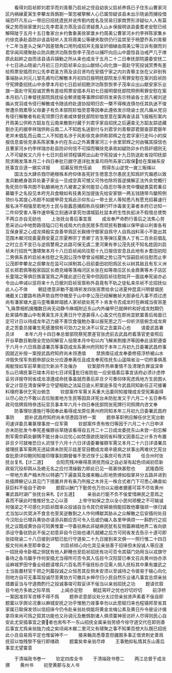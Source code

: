 <!-- { "loadSidebar": true } -->
　　看得刘启祯即刘君孚而刘青藜乃启祯之侄自幼丧父启祯养爲已子住东山曹家河区内祸縁夏寅生李攀龙爲僞劄一案忽被拏解人心已属惊疑该县未出示晓谕而捕役借端恐吓凡东山一带旧日招抚遗民并讹传劄内姓名及贸易归家商贾形涉疑似人人有莫保之势而徐家堡刘公先李君圣方燕及谈召贤疑畏入山乡保报明该县委耆老安慰已经解释陡于五月十五日鲁家台乡约鲁象美徐家堡乡约周美公曹家河乡约李祥陈家集乡约徐克承赴县防卯该县轻听人言将周美公等硬夹取供仍行监禁至于杨楚乔系刘青藜十二年当差头之保户因差银角口用刑成招并无报呈奸细縁由周美公等泣诉有据而刘君孚闻风啸聚胁众防兵鲍洪功陈恢恢李子茂亦以捕吓向应山中震惊县治戒严几于燎原此起衅之由而该县请兵镇勦之所从来也成龙于五月二十二日奉抚部院遴委安抚二十七日进山晓谕六月初三日刘启祯率众出山献倾心向化旗一面赴守宪投诚赏赉有差给照票安插而刘公先李君圣方燕及谈召贤均在安插宁家之内刘青藜主张在父非别有事端胁从刘元儿邹先甫均已解散本月初四日报明抚部院发示宥罪安慰在案刘启祯防守宪牌委招抚山中余孽本月初七日启祯招鲍洪功陈恢恢李子茂率众出山献安家乐业旗一面赴守宪投诚赏赉有差给照票安插本月初七日报明督抚部院照例宥罪安慰在案本月初八日奉督抚部院爲抚绥全赖贤能等事牌仰即将发来告示特谕各士民凡被刘逆煽从党羽或令径行解散或令随该府赴道协投明归农一槩不得株连慎勿任其执迷不悛惨遭杀戮累辱父母妻子有负本部院轸恤至意等因奉此遵依发示晓谕士民凡煽从党羽有径行解散者有赴宪领票归农者咸体督抚部院轸恤至意在案再查该县飞报叛形案内开周美公供称方韶友在云南来散劄付藏于刘君孚家自招抚之后遍查无方韶友踪迹藏劄亦无的据李祥瑞供称云南二人不知姓名送劄付与刘君孚刘青藜邵君弼查邵君弼年老并未倡乱而云南二人不知姓名渉于风影徐克承供称郭辉之在君孚家行走呌小的探报信息查徐克承系陈家集乡约在东山之外离曹家河三十余里郭辉之何由嘱其探信也且曹家河乡约李祥瑞亦赴县防卯何信不可探而嘱徐克承焉如疑防卯乡约爲奸细则无人不可疑矣又六月十七日刘启祯领程镇邦出山赴守宪投诚十九日防送赴省投叩抚部院求赐发落本月二十四日奉批已据守道详批发臬司将所系家口取保给在案縁系安抚事宜合逐一据实详报
　　招募反侧充伍谕
　　照得东山逆党一嵗三叛绳以
　　国法当大肆杀戮尽絶根株本府仰体各宪好生徳意念尔愚民无知爲奸宄煽惑以致发兵勦絶身首异处妻子家业一旦成空真可憾又可怜也除将首逆擒解正法外余党概行免死但尔等共图不轨酿祸地方凡被害之家何能甘心隐忍尔等余党中懐疑畏莫若乗召募鎗手之名投见本府充兵食粮如有技勇另加提抜先给安家银一两五钱随带鸟鎗照例领价与其提心吊胆不如披甲荷戈爲此示仰东山一带士民人等知悉凡有愿充招募速行报名决不相强至若地方士民与衙蠧恶捕假称兵役肆行吓诈毒害无辜者本府已访知一二件仰受害人等作速申寃立刻通详拿究勿谓城狐社鼠本府生性执抝决不假借总使势不两立亦自无妨也
　　上张抚台善后事宜禀
　　成龙奉严命酌行善后之法焦心劳思采访山中地势路径隘口已有成局大约良民居多而顽民有数编以保甲谕以利害各有互保身家之心成龙择殷实良善举爲区长聫络守御家自爲守人自爲战料宵小不能出其范围木樨河现委夏鼎安夏正宗夏栁宗丁贵卿丁吉生等弹压夏族人丁有二百余前倡乱之时立志不变已与逆爲讐用之此路可保无虞二里河果有李公茂先抚不知名姓因刘启祯未行招抚气激啸聚本月十八日启祯闻风往慰十九日报信安息且此地有乡耆田初阳二男俱系青衿启祯未徃慰之先因公茂作孽曾设相鬭之势公茂气馁嗣启祯往慰而止李公茂即李攀龙之叔攀龙在监可以挟制其心目前委田初阳爲区长以树其敌且有东义洲区长郑君佩等殷家园区长商克绳等落梅河区长张在如等南庄区长金鼎黄等木子店区长童瑞之等俱巨族富室爲之声援此逆已在笼中但因启祯往慰姑开一面兹奉宪谕亦必令出山申诫以惩将来十九日据刘启祯宻禀称外县竟有不轨之徒私来杀祯不忿招抚似此人心不体
　　朝廷徳意非勦不能靖祈发四张宻票给余公进夏仲昆袁兴明督烟民堵截关口要路布扬声势自然夺魄至于山中李公茂已经解散祯大胆承任凡事不烦过虑尚有潘家塘大盗马歪嘴乗衅刼掳人家祯欲处死不卜肯发令否成龙时在麻城当夜宻差飞硃票相机擒殱数日尚无动静今麻城附近东山内外编甲巳就绅衿和好成龙尅期仍赴杲镇布置山中有黄寅生并无黄日升守道甚得人心虽交代在即尚宜欵畱善后局面已定可计日以待成龙年迈力疲不善饮食强勉办事以报宪恩之万一仰祈洪慈俯念成龙奔走之苦委员接署生死感激倘有可効力之处决不以官之去畱异心也
　　请委武昌署员详
　　本年六月十四日奉总督部院蔡宪票差官张虎前去武昌府着落官吏查照后开谷草数目勒限全完协同解官人役限本月中旬以内飞解来荆接济等因奉此该职遵查于六月十六日爲亟请署员等事窃成龙系黄州府同知于本年三月初九日委署武昌府事因就近补授一案授武昌府知府尚未领慿值
　　禁旅南征成龙奉委修搭浮桥被山水冲毁失悮军务题叅部议处分应遵奉离任且成龙奉宪徃抚东山遥隔省治一切府事俱髙阁躭悮如军前草束旧欠新派不及催办
　　钦案部件热审重情不及清理负罪滋深幸东山已靖抚事已竣本月初七日详宪批归省防批一应安插善后事宜该府必须计虑停妥另详报夺囘省成龙凛遵成命抚事虽就而善后非旦夕可奏仰体宪虑爲地方生民图乆安之计现在清查保甲立守望相助之法延日逾乆积案逾多现今武昌同知新任正可接署料理府事伏乞宪台俯念
　　钦部案件军需关系重大迅委同知接理成龙受宪筹画得以尽心効力不敢以去位贻害地方生民等因具详宪台未防批发又于六月二十五日奉布政司信牌爲特叅违玩官员事本年六月十四日奉抚部院张宪牌行司照牌内咨文奉
　　防事理钦遵施行等因奉此看得成龙原任黄州府同知本年三月初九日委署武昌府事防
　　题补武昌府知府尚未领慿因浮桥一案
　　题叅革职例应解任伏乞宪台勅司速详委员署篆理事庻一应军需
　　钦部案件责有攸归等因于六月二十六日申详亦未防批发今奉宪差催辧谷草随该看得自五月二十二日成龙委抚东山未尝一刻忘解荆军需奈羁处僻隅不能分身以应忧心如焚亟欲抚竣囘省料理又因善后之计多方布置非旦夕可就唯恐日乆迟悮于六月十六日详请委署催辧军需又本月二十六日详请署员接理抚事军需两无违延俱未防宪示兹差官目覩成龙艰辛疲病之状事出两难伏乞宪台查批原详仰鲍同知接印理事刻期督催不至迟悮于公事庶可有济耳
　　任合州时张抚台复札【计二道】
　　合阳荒残冲瘠得髙贤抚而绥之自必渐有起色顷闻初莅新政驱冗役却舆从及絶无名之应付清操毅力即此已见一斑甚快甚慰也
　　武隆酉阳一带地方素产楠木所以特遴门下遍查耳及接来翰山形地势燎如指掌并分五路并进到处插牌橛记认具见门下措置井井有条乃所报之木并无一株合式者门下可悉心确查如获巨料不佞自于疏中
　　题叙以酬门下勤劳也万勿以尖细者搪塞可耳不尽佐黄州署武昌时湖广张抚台来札【计五道】
　　亲翁此行能不负不佞爱惜麻民之意爲之喜而不寐此时惟推好生之心以荅
　　上帝守如保之念以全小民何顽梗之不可输诚何强梁之不可感化刘启祯既率众投诚自当令其仍安耕凿倘能招致他寨强顽一体归诚尤当加以优奨决不食言也至吴逆散劄之人作何缚献其胁从之众解散之后安插何处目今汉阳业已增兵黄协亦请添兵额应否可令入伍或仍编入各里甲俱烦一一斟酌行之招抚之议既成黄协自可囘黄惟畱一守备驻麻此非疑麻民犹有反侧葢麻城地界二省向欲添设守备驻防此不佞之初意非自今日始也诸凡就緖之后方可囘省发去告示十道可即张挂晓谕二十八日接到详騐已批行守道矣二十九日接到来文俱一一照行惟二十四日报文何尚未至耶幸查之
　　刘启祯倾心向化具见亲翁善于招徕但未投诚人等应逐一招抚毋令卧榻之侧犹有他人鼾睡也至启祯招抚有功可否令其辕门効用当以戎旗守备待之各鸟鎗手作何安插尤当得所可否令其入伍目今汉阳营已奉文召兵黄州协亦添设麻城罗田守备业经题请增兵六百名而不佞抚标亦见需人倘入抚标其中果有雄武之士当抜置材官千把之列葢投诚之众恒苦其反侧未安须以至诚待之令彼易于输心向化则地方自可无事耳投诚尽至黄协方可撤兵乡绅尽归小民自然乐业诸凡事宜总烦亲翁措置妥当与守道商酌行之投诚事竣可叙妥详不佞当以亲翁招抚之功
　　题请优叙目今地方多故之际早爲
　　上闻亦足慰
　　朝廷宵旰之忧也竚切竚切
　　前浮桥一案因准将军咨移不得不爲
　　题叅讵意部议处分太过但亲翁贤声素着不佞自即题畱以孚舆论况重以麻城安抚之功乎惟勉力竣事幸勿以此思赋归来也程镇邦至省其家属已取保发领以信招徕今仍令赴亲翁处倘能将黄金龙梅公素及黄日升令彼设计擒拿将来尚可爲之叙其功能也又孙调元及散僞劄诸人俱须畱神宻访奸人尽得则民心自安此尤安插事宜之要者也耑布不一东山招抚全属亲翁劳绩今徐守道交代在即则善后事宜尤爲亲翁独力成之矣顷闻木樨二里河又有啸聚之事不知果否想大队既已招抚此小丑自易爲平定也惟留神不一
　　接来翰具悉尊意但疆圉多事正借贤刺史善爲抚驭以恤残黎不佞行即缮疏
　　题畱矣幸亲翁尽瘁
　　王事勉抑私情其东山善后事宜尤望畱意





　　于清端政书巻一
　　钦定四库全书
　　于清端政书卷二
　　两江总督于成龙撰
　　黄州书
　　初至黄郡与友人书
